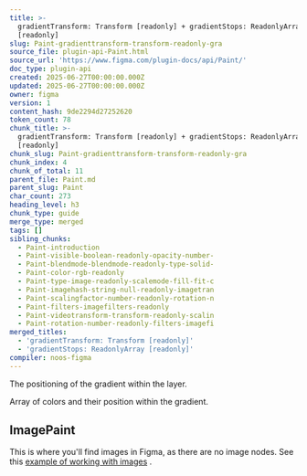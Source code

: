 ```yaml
---
title: >-
  gradientTransform: Transform [readonly] + gradientStops: ReadonlyArray
  [readonly]
slug: Paint-gradienttransform-transform-readonly-gra
source_file: plugin-api-Paint.html
source_url: 'https://www.figma.com/plugin-docs/api/Paint/'
doc_type: plugin-api
created: 2025-06-27T00:00:00.000Z
updated: 2025-06-27T00:00:00.000Z
owner: figma
version: 1
content_hash: 9de2294d27252620
token_count: 78
chunk_title: >-
  gradientTransform: Transform [readonly] + gradientStops: ReadonlyArray
  [readonly]
chunk_slug: Paint-gradienttransform-transform-readonly-gra
chunk_index: 4
chunk_of_total: 11
parent_file: Paint.md
parent_slug: Paint
char_count: 273
heading_level: h3
chunk_type: guide
merge_type: merged
tags: []
sibling_chunks:
  - Paint-introduction
  - Paint-visible-boolean-readonly-opacity-number-
  - Paint-blendmode-blendmode-readonly-type-solid-
  - Paint-color-rgb-readonly
  - Paint-type-image-readonly-scalemode-fill-fit-c
  - Paint-imagehash-string-null-readonly-imagetran
  - Paint-scalingfactor-number-readonly-rotation-n
  - Paint-filters-imagefilters-readonly
  - Paint-videotransform-transform-readonly-scalin
  - Paint-rotation-number-readonly-filters-imagefi
merged_titles:
  - 'gradientTransform: Transform [readonly]'
  - 'gradientStops: ReadonlyArray [readonly]'
compiler: noos-figma
---
```


The positioning of the gradient within the layer.

Array of colors and their position within the gradient.

## ImagePaint

This is where you'll find images in Figma, as there are no image nodes. See this [example of working with images](/plugin-docs/working-with-images/)
.

